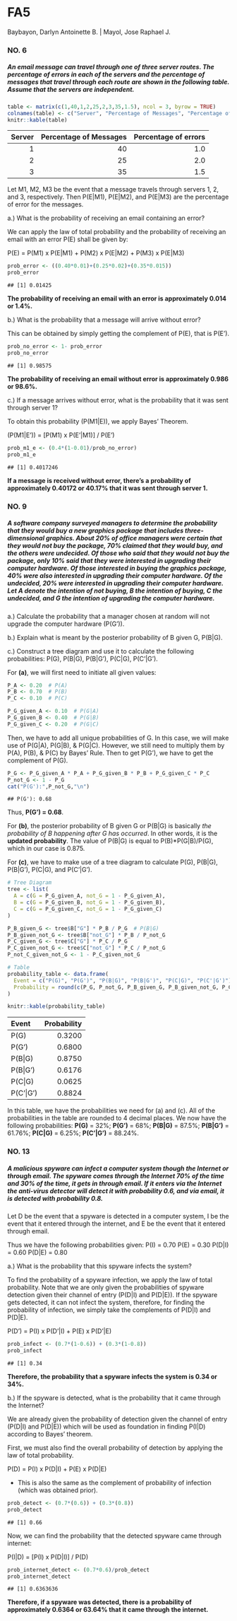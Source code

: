 FA5
================
Baybayon, Darlyn Antoinette B. \| Mayol, Jose Raphael J.

### NO. 6

##### An email message can travel through one of three server routes. The percentage of errors in each of the servers and the percentage of messages that travel through each route are shown in the following table. Assume that the servers are independent.

``` r
table <- matrix(c(1,40,1,2,25,2,3,35,1.5), ncol = 3, byrow = TRUE)
colnames(table) <- c("Server", "Percentage of Messages", "Percentage of errors")
knitr::kable(table)
```

| Server | Percentage of Messages | Percentage of errors |
|-------:|-----------------------:|---------------------:|
|      1 |                     40 |                  1.0 |
|      2 |                     25 |                  2.0 |
|      3 |                     35 |                  1.5 |

Let M1, M2, M3 be the event that a message travels through servers 1, 2,
and 3, respectively. Then P(E\|M1), P(E\|M2), and P(E\|M3) are the
percentage of error for the messages.

a.) What is the probability of receiving an email containing an error?

We can apply the law of total probability and the probability of
receiving an email with an error P(E) shall be given by:  

P(E) = P(M1) x P(E\|M1) + P(M2) x P(E\|M2) + P(M3) x P(E\|M3)

``` r
prob_error <- ((0.40*0.01)+(0.25*0.02)+(0.35*0.015))
prob_error
```

    ## [1] 0.01425

**The probability of receiving an email with an error is approximately
0.014 or 1.4%.**

b.) What is the probability that a message will arrive without error?

This can be obtained by simply getting the complement of P(E), that is
P(E’).

``` r
prob_no_error <- 1- prob_error
prob_no_error
```

    ## [1] 0.98575

**The probability of receiving an email without error is approximately
0.986 or 98.6%.**

c.) If a message arrives without error, what is the probability that it
was sent through server 1?

To obtain this probability (P(M1\|E)), we apply Bayes’ Theorem.

(P(M1\|E’)) = \[P(M1) x P(E’\|M1)\] / P(E’)

``` r
prob_m1_e <- (0.4*(1-0.01)/prob_no_error)
prob_m1_e
```

    ## [1] 0.4017246

**If a message is received without error, there’s a probability of
approximately 0.40172 or 40.17% that it was sent through server 1.**

### NO. 9

##### A software company surveyed managers to determine the probability that they would buy a new graphics package that includes three-dimensional graphics. About 20% of office managers were certain that they would not buy the package, 70% claimed that they would buy, and the others were undecided. Of those who said that they would not buy the package, only 10% said that they were interested in upgrading their computer hardware. Of those interested in buying the graphics package, 40% were also interested in upgrading their computer hardware. Of the undecided, 20% were interested in upgrading their computer hardware. Let A denote the intention of not buying, B the intention of buying, C the undecided, and G the intention of upgrading the computer hardware.

a.) Calculate the probability that a manager chosen at random will not
upgrade the computer hardware (P(G’)).

b.) Explain what is meant by the posterior probability of B given G,
P(B\|G).

c.) Construct a tree diagram and use it to calculate the following
probabilities: P(G), P(B\|G), P(B\|G’), P(C\|G), P(C’\|G’).

For **(a)**, we will first need to initiate all given values:

``` r
P_A <- 0.20  # P(A)
P_B <- 0.70  # P(B)
P_C <- 0.10  # P(C)

P_G_given_A <- 0.10  # P(G|A)
P_G_given_B <- 0.40  # P(G|B)
P_G_given_C <- 0.20  # P(G|C)
```

Then, we have to add all unique probabilities of G. In this case, we
will make use of P(G\|A), P(G\|B), & P(G\|C). However, we still need to
multiply them by P(A), P(B), & P(C) by Bayes’ Rule. Then to get P(G’),
we have to get the complement of P(G).

``` r
P_G <- P_G_given_A * P_A + P_G_given_B * P_B + P_G_given_C * P_C
P_not_G <- 1 - P_G
cat("P(G'):",P_not_G,"\n")
```

    ## P(G'): 0.68

Thus, **P(G’) = 0.68**.

For **(b)**, the posterior probability of B given G or P(B\|G) is
basically *the probability of B happening after G has occurred*. In
other words, it is the **updated probability**. The value of P(B\|G) is
equal to P(B)\*P(G\|B)/P(G), which in our case is 0.875.

For **(c)**, we have to make use of a tree diagram to calculate P(G),
P(B\|G), P(B\|G’), P(C\|G), and P(C’\|G’).

``` r
# Tree Diagram
tree <- list(
  A = c(G = P_G_given_A, not_G = 1 - P_G_given_A),
  B = c(G = P_G_given_B, not_G = 1 - P_G_given_B),
  C = c(G = P_G_given_C, not_G = 1 - P_G_given_C)
)

P_B_given_G <- tree$B["G"] * P_B / P_G  # P(B|G)
P_B_given_not_G <- tree$B["not_G"] * P_B / P_not_G
P_C_given_G <- tree$C["G"] * P_C / P_G
P_C_given_not_G <- tree$C["not_G"] * P_C / P_not_G
P_not_C_given_not_G <- 1 - P_C_given_not_G

# Table
probability_table <- data.frame(
  Event = c("P(G)", "P(G')", "P(B|G)", "P(B|G')", "P(C|G)", "P(C'|G')"),
  Probability = round(c(P_G, P_not_G, P_B_given_G, P_B_given_not_G, P_C_given_G, P_not_C_given_not_G),4)
)

knitr::kable(probability_table)
```

| Event     | Probability |
|:----------|------------:|
| P(G)      |      0.3200 |
| P(G’)     |      0.6800 |
| P(B\|G)   |      0.8750 |
| P(B\|G’)  |      0.6176 |
| P(C\|G)   |      0.0625 |
| P(C’\|G’) |      0.8824 |

In this table, we have the probabilities we need for (a) and (c). All of
the probabilities in the table are rounded to 4 decimal places. We now
have the following probabilities: **P(G)** = 32%; **P(G’)** = 68%;
**P(B\|G)** = 87.5%; **P(B\|G’)** = 61.76%; **P(C\|G)** = 6.25%;
**P(C’\|G’)** = 88.24%.

### NO. 13

##### A malicious spyware can infect a computer system though the Internet or through email. The spyware comes through the Internet 70% of the time and 30% of the time, it gets in through email. If it enters via the Internet the anti-virus detector will detect it with probability 0.6, and via email, it is detected with probability 0.8.

Let D be the event that a spyware is detected in a computer system, I be
the event that it entered through the internet, and E be the event that
it entered through email.

Thus we have the following probabilities given: P(I) = 0.70 P(E) = 0.30
P(D\|I) = 0.60 P(D\|E) = 0.80

a.) What is the probability that this spyware infects the system?

To find the probability of a spyware infection, we apply the law of
total probability. Note that we are only given the probabilities of
spyware detection given their channel of entry (P(D\|I) and P(D\|E)). If
the spyware gets detected, it can not infect the system, therefore, for
finding the probability of infection, we simply take the complements of
P(D\|I) and P(D\|E).

P(D’) = P(I) x P(D’\|I) + P(E) x P(D’\|E)

``` r
prob_infect <- (0.7*(1-0.6)) + (0.3*(1-0.8))
prob_infect
```

    ## [1] 0.34

**Therefore, the probability that a spyware infects the system is 0.34
or 34%.**

b.) If the spyware is detected, what is the probability that it came
through the Internet?

We are already given the probability of detection given the channel of
entry (P(D\|I) and P(D\|E)) which will be used as foundation in finding
P(I\|D) according to Bayes’ theorem.

First, we must also find the overall probability of detection by
applying the law of total probability.

P(D) = P(I) x P(D\|I) + P(E) x P(D\|E)

- This is also the same as the complement of probability of infection
  (which was obtained prior).

``` r
prob_detect <- (0.7*(0.6)) + (0.3*(0.8))
prob_detect
```

    ## [1] 0.66

Now, we can find the probability that the detected spyware came through
internet:

P(I\|D) = \[P(I) x P(D\|I)\] / P(D)

``` r
prob_internet_detect <- (0.7*0.6)/prob_detect
prob_internet_detect
```

    ## [1] 0.6363636

**Therefore, if a spyware was detected, there is a probability of
approximately 0.6364 or 63.64% that it came through the internet.**
